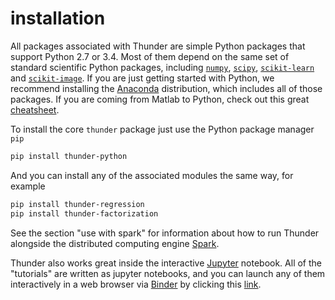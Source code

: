 # installation

All packages associated with Thunder are simple Python packages that support Python 2.7 or 3.4. Most of them depend on the same set of standard scientific Python packages, including [`numpy`](https://github.com/numpy/numpy), [`scipy`](https://github.com/scipy/scipy), [`scikit-learn`](https://github.com/scikit-learn/scikit-learn) and [`scikit-image`](https://github.com/scikit-image/scikit-image). If you are just getting started with Python, we recommend installing the [Anaconda](https://www.continuum.io/downloads) distribution, which includes all of those packages. If you are coming from Matlab to Python, check out this great [cheatsheet](http://mathesaurus.sourceforge.net/matlab-numpy.html).

To install the core `thunder` package just use the Python package manager `pip`

```bash
pip install thunder-python
```

And you can install any of the associated modules the same way, for example

```bash
pip install thunder-regression
pip install thunder-factorization
```

See the section "use with spark" for information about how to run Thunder alongside the distributed computing engine [Spark](http://spark.apache.org/).

Thunder also works great inside the interactive [Jupyter](https://github.com/jupyter/notebook) notebook. All of the "tutorials" are written as jupyter notebooks, and you can launch any of them interactively in a web browser via [Binder](https://github.com/binder-project/binder) by clicking this [link]().